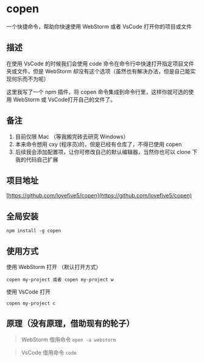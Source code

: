 # copen
一个快捷命令，帮助你快速使用 WebStorm 或者 VsCode 打开你的项目或文件

## 描述
在使用 VsCode 的时候我们会使用 code 命令在命令行中快速打开指定项目文件夹或文件，但是 WebStorm 却没有这个选项（虽然也有解决办法，但是自己能实现何乐而不为呢）

这里我写了一个 npm 插件，将 copen 命令集成到命令行里，这样你就可选的使用 WebStorm 或 VsCode打开自己的文件了。

## 备注
1. 目前仅限 Mac （等我搬完砖去研究 Windows）
2. 本来命令想用 cxy (程序员)的，但是已经有仓库了，不得已使用 copen
3. 后续我会添加配置项，让你可修改自己的默认编辑器，当然你也可以 clone 下我的代码自己扩展

## 项目地址
[https://github.com/lovefive5/copen](https://github.com/lovefive5/copen)

## 全局安装
```
npm install -g copen
```

## 使用方式
使用 WebStorm 打开 （默认打开方式）
```
copen my-project 或者 copen my-project w
```

使用 VsCode 打开
```
copen my-project c
```


## 原理（没有原理，借助现有的轮子）

> WebStorm 借用命令 `open -a webstorm` 

> VsCode 借用命令 `code`

